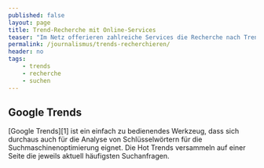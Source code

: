 ```yaml
---
published: false
layout: page
title: Trend-Recherche mit Online-Services
teaser: "Im Netz offerieren zahlreiche Services die Recherche nach Trends. Diese Werkzeuge helfen Trends zu recherchieren und zu beobachten."
permalink: /journalismus/trends-recherchieren/
header: no
tags:
	- trends
	- recherche
	- suchen
---
```









## Google Trends

[Google Trends][1] ist ein einfach zu bedienendes Werkzeug, dass sich durchaus auch für die Analyse von Schlüsselwörtern für die Suchmaschinenoptimierung eignet. Die Hot Trends versammeln auf einer Seite die jeweils aktuell häufigsten Suchanfragen.

